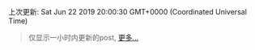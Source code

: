 
  
 上次更新: Sat Jun 22 2019 20:00:30 GMT+0000 (Coordinated Universal Time) 

 > 仅显示一小时内更新的post, [更多...](screenshots/)
  